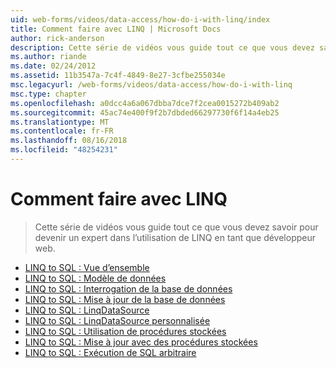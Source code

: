 ```yaml
---
uid: web-forms/videos/data-access/how-do-i-with-linq/index
title: Comment faire avec LINQ | Microsoft Docs
author: rick-anderson
description: Cette série de vidéos vous guide tout ce que vous devez savoir pour devenir un expert dans l’utilisation de LINQ en tant que développeur web.
ms.author: riande
ms.date: 02/24/2012
ms.assetid: 11b3547a-7c4f-4849-8e27-3cfbe255034e
msc.legacyurl: /web-forms/videos/data-access/how-do-i-with-linq
msc.type: chapter
ms.openlocfilehash: a0dcc4a6a067dbba7dce7f2cea0015272b409ab2
ms.sourcegitcommit: 45ac74e400f9f2b7dbded66297730f6f14a4eb25
ms.translationtype: MT
ms.contentlocale: fr-FR
ms.lasthandoff: 08/16/2018
ms.locfileid: "48254231"
---
```

<a name="how-do-i-with-linq"></a>Comment faire avec LINQ
====================
> Cette série de vidéos vous guide tout ce que vous devez savoir pour devenir un expert dans l’utilisation de LINQ en tant que développeur web.


- [LINQ to SQL : Vue d’ensemble](how-do-i-linq-to-sql-overview.md)
- [LINQ to SQL : Modèle de données](how-do-i-linq-to-sql-data-model.md)
- [LINQ to SQL : Interrogation de la base de données](how-do-i-linq-to-sql-querying-the-database.md)
- [LINQ to SQL : Mise à jour de la base de données](how-do-i-linq-to-sql-updating-the-database.md)
- [LINQ to SQL : LinqDataSource](how-do-i-linq-to-sql-linqdatasource.md)
- [LINQ to SQL : LinqDataSource personnalisée](how-do-i-linq-to-sql-custom-linqdatasource.md)
- [LINQ to SQL : Utilisation de procédures stockées](how-do-i-linq-to-sql-using-stored-procedures.md)
- [LINQ to SQL : Mise à jour avec des procédures stockées](how-do-i-linq-to-sql-updating-with-stored-procedures.md)
- [LINQ to SQL : Exécution de SQL arbitraire](how-do-i-linq-to-sql-executing-arbitrary-sql.md)
